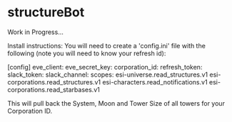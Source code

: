 # structureBot
Work in Progress...

Install instructions:
You will need to create a 'config.ini' file with the following (note you will need to know your refresh id):

[config]
eve_client: <client>
eve_secret_key: <key>
corporation_id: <corp id>
refresh_token: <refresh token>
slack_token: <slack token>
slack_channel: <slack channel>
scopes: esi-universe.read_structures.v1 esi-corporations.read_structures.v1 esi-characters.read_notifications.v1 esi-corporations.read_starbases.v1

This will pull back the System, Moon and Tower Size of all towers for your Corporation ID.

